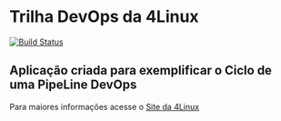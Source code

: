 # Trilha DevOps da 4Linux

<!-- Altere a Flag abaixo com sua URL do Travis -->
[![Build Status](https://travis-ci.com/alandma/DevOpsLab-HelloWorld.svg?branch=master)](https://travis-ci.com/alandma/DevOpsLab-HelloWorld)

## Aplicação criada para exemplificar o Ciclo de uma PipeLine DevOps


Para maiores informações acesse o [Site da 4Linux](https://www.4linux.com.br/cursos/devops)
